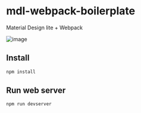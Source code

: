# mdl-webpack-boilerplate
Material Design lite + Webpack

![image](https://cloud.githubusercontent.com/assets/1388706/12698471/7f7d1244-c762-11e5-8baa-f2568a767105.png)

## Install

```bash
npm install
```

## Run web server

```
npm run devserver
```
